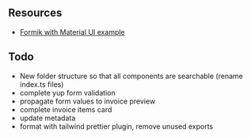 ## Resources

- [Formik with Material UI example](https://formik.org/docs/examples/with-material-ui)

## Todo

- New folder structure so that all components are searchable (rename index.ts files)
- complete yup form validation
- propagate form values to invoice preview
- complete invoice items card
- update metadata
- format with tailwind prettier plugin, remove unused exports
